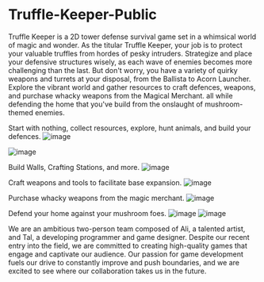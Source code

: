 # Truffle-Keeper-Public

Truffle Keeper is a 2D tower defense survival game set in a whimsical world of magic and wonder. 
As the titular Truffle Keeper, your job is to protect your valuable truffles from hordes of pesky intruders. 
Strategize and place your defensive structures wisely, as each wave of enemies becomes more challenging than the last. 
But don't worry, you have a variety of quirky weapons and turrets at your disposal, from the Ballista to Acorn Launcher. 
Explore the vibrant world and gather resources to craft defences, weapons, and purchase whacky weapons from the Magical Merchant.
all while defending the home that you've build from the onslaught of mushroom-themed enemies.

Start with nothing, collect resources, explore, hunt animals, and build your defences.
![image](https://user-images.githubusercontent.com/107687425/224516751-1eb4f723-c039-4666-a397-102ec16bbe60.png)

![image](https://user-images.githubusercontent.com/107687425/224516779-721e3af8-e2ee-4276-887d-e9e83fb63e7e.png)

Build Walls, Crafting Stations, and more.
![image](https://user-images.githubusercontent.com/107687425/224516772-23a91696-60f7-4a6f-9f89-ead4f5194993.png)

Craft weapons and tools to facilitate base expansion.
![image](https://user-images.githubusercontent.com/107687425/224517126-58b64333-8d9f-4ae6-bca9-2d2f4bd474f3.png)

Purchase whacky weapons from the magic merchant.
![image](https://user-images.githubusercontent.com/107687425/224517096-b1436984-c5c5-4b7b-8f17-3b8e996fca65.png)


Defend your home against your mushroom foes.
![image](https://user-images.githubusercontent.com/107687425/224517019-ea5ee862-8916-4ff4-8f07-acd2eda95d3b.png)
![image](https://user-images.githubusercontent.com/107687425/224517020-654a9eb5-c4b5-447d-ab68-4879a54f1ba8.png)

We are an ambitious two-person team composed of Ali, a talented artist, and Tal, a developing programmer and game designer. Despite our recent entry into the field, we are committed to creating high-quality games that engage and captivate our audience. Our passion for game development fuels our drive to constantly improve and push boundaries, and we are excited to see where our collaboration takes us in the future.
